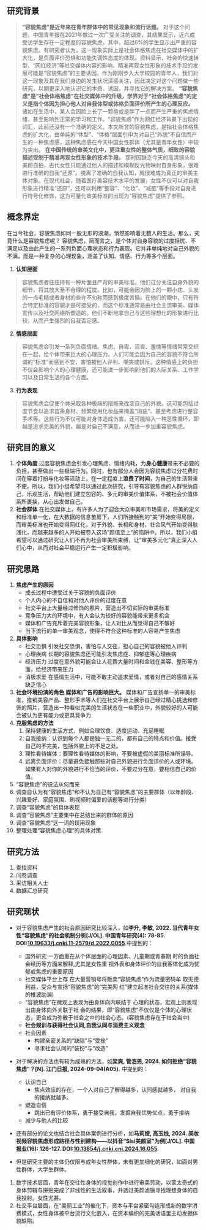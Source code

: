 ## 研究背景
>**“容貌焦虑”是近年来在青年群体中的常见现象和流行话题。** 对于这个问题，中国青年报在2021年做过一次广受关注的调查，其结果显示，近六成受访学生存在一定程度的容貌焦虑，其中，超过6%的学生显示出严重的容貌焦虑。有研究者认为，这一现象实际上是社会体格焦虑在社交媒体中的扩大化，是负面评价恐惧和功能失调性态度的体现。资料显示，社会的快速转型、“网红经济”等社交媒体内容的影响、精准再现女性形象的技术手段的发展可能是“容貌焦虑”的主要诱因。作为刚刚步入大学校园的青年人，我们对这一现象及其在我们身边的发生状况深感关注，因此决定对这个问题做一些研究，以期更深入地认识它的本质、诱因，并寻找它的解决方案。
**“容貌焦虑”是“社会体格焦虑”在社交媒体中的升级，学界对于“社会体格焦虑”的定义是指个体因为担心他人对自我体型或体格负面评价所产生的心理反应。** 诸如在生活中，某人会因脸上长了一颗痘或是胖了一点而产生严重的焦虑情绪，甚至影响到正常的学习和工作。“容貌焦虑”作为网红经济背景下出现的词汇，此前还没有一个准确的定义。本文所言的容貌焦虑，是指社会体格焦虑的扩大化，由单纯的“体型”、“体格”层面引申为对自己“外貌”不自信而产生的一种焦虑感，这种焦虑感在今天中国女性群体（尤其是青年女性）中较为突出。
**在中国传统的审美文化中，更注重女性的整体气质，细致的容貌描述受制于精准再现女性形象的技术手段。** 那时因缺乏今天的高清镜头和美颜自拍，古代女性只能通过他人的描述和模糊反光物映射自身形象，很难进行准确的自我“还原”。脱离了准确的自我认知，就很难成为真正的审美主体对象。在现代社会，随着医疗美容技术水平的发展，女性不仅可以对自我形象进行精准“还原”，还可以利用“整容”、“化妆”、“减肥”等手段对自身进行符号化修饰，这为可量化审美标准的出现为“容貌焦虑”提供了参照。
## 概念界定
在当今社会，容貌焦虑如同一股无形的浪潮，悄然影响着无数人的生活。那么，究竟什么是容貌焦虑呢？
容貌焦虑，简而言之，是个体对自身容貌的过度担忧、不满足以及由此产生的一系列负面心理状态和行为表现。它并非单纯地对自己外貌的不满，而是一种复杂的心理现象，涵盖了认知、情感、行为等多个层面。
1. **认知层面**
>容貌焦虑者往往持有一种片面且严苛的审美标准。他们过分关注自身外貌的细节，将其放大至不合理的程度。比如，可能会因为脸上的一颗小痣、头发的一点毛糙或者身材的些许不匀称而感到极度苦恼。在他们的眼中，只有符合特定标准的容貌才是可接受的，而这个标准通常是由社会主流审美、媒体宣传以及社交网络所塑造的。他们不断地拿自己与这些理想化的形象进行比较，从而产生强烈的自我否定感。
2. **情感层面**
>容貌焦虑会引发一系列负面情绪。焦虑、自卑、沮丧、羞愧等情绪常常交织在一起，给个体带来巨大的心理压力。人们可能会因为自己的容貌不符合所谓的“标准”而感到不安，害怕被他人评判、嘲笑或排斥。这种情感上的负担不仅会影响个人的心理健康，还可能进一步影响到他们的人际关系、工作学习以及日常生活的各个方面。
3. **行为表现**
>容貌焦虑会促使个体采取各种极端的措施来改变自己的外貌。这可能包括过度节食以追求苗条身材、频繁使用化妆品来掩盖“瑕疵”、甚至考虑进行整容手术等。这些行为不仅可能对身体造成伤害，还可能陷入一种恶性循环，即越是追求完美的外貌，越是对自己不满意，从而进一步加重容貌焦虑。
## 研究目的意义
1. **个体角度**
	过度容貌焦虑会引发心理焦虑、情绪内耗，为**身心健康**带来不必要的负担，甚至做出一些极端行为。同时，也有部分人会因为容貌焦虑过分花费时间在穿着打扮与化妆等活动上，在一定程度上**浪费了时间**，为自己的生活带来不便。所以，我们小组希望可以通过此次研究，引导有容貌焦虑的人群悦纳自己，乐观生活，帮助他们建立包容的、多元的审美价值体系，不被社会价值体系所裹挟，从心出发做自己。
2. **社会群体**
	在社交媒体上，有许多人为了迎合大众审美和市场需求，将美的定义和标准单一化，在大数据的信息茧房下，人们所接触到的“美”开始变得局限，而审美标准也开始变得网红化，对于外貌、长相和身材，社会风气开始变得肤浅化，而越来越多的人开始被卷入这场“颜值至上”的陷阱中。所以，我们小组希望可以通过研究让人们不再为社会审美所束缚，让“审美多元化”真正深入人们心中，从而对社会平稳运行产生一定积极影响。
## 研究思路
1. **焦虑产生的原因**
	- 成长过程中遭受过关于容貌的负面评价
	- 个人内心的不自信和对他人评价的过度在意
	- 社交平台上大量经过修饰的照片，营造出不切实际的审美标准
	- 竞争压力大的环境中，有人会认为较好的容貌能带来更多机会
	- 媒体和广告充斥着完美容貌形象，让人对比从而觉得自己不够好
	- 当下流行的单一审美观念，使得不符合这种标准的人容易产生焦虑
2. **具体影响**
	- 社交恐惧
			引发社交恐惧，害怕与人交往，担心自己的容貌被他人评判
	- 心理疾病
			长期的容貌焦虑还可能引发焦虑症、抑郁症等心理疾病
	- 经济压力
			过度在意外貌可能会让人花费大量时间和金钱在美容、整形等方面，给经济带来压力
	- 消极求爱
			在感情生活中，可能不敢主动追求爱情，或者对自己的感情关系缺乏信心
3. **社会环境扮演的角色**
		**媒体和广告的影响巨大。** 媒体和广告宣扬单一的审美标准，推销美容产品、整形手术等人们在社交平台上展示自己经过精心挑选和修饰的照片，营造出一种看似完美的生活状态在一些职业中，外貌较好的人可能会被认为更有能力或更具竞争力
4. **克服焦虑的方法**
	1. 保持健康的生活方式，例如合理饮食、适度运动、充足睡眠
	2. 自我接纳：认识到每个人都是独一无二的，都有自己的特点和价值。接受自己的不完美，包括外貌上的不足之处。
	3. 理性看待媒体：要理性看待媒体的影响，不要被虚假的美丽标准所误导。
	4. 远离负面评价：尽量避免接触那些对自己外貌进行负面评价的人或环境。如果有人对你的外貌进行不恰当的评价，不要过分在意，要相信自己的价值。
5. “容貌焦虑”的说法从何而来
6. 调查自认为有“容貌焦虑”和不认为自己有“容貌焦虑”的主要群体（以年龄段、兴趣爱好、家庭氛围、刷视频时偏爱的话题等进行分类）
7. 调查“容貌焦虑”的具体表现
8. 调查“容貌焦虑”主要集中在总结出来的群体的原因
9. 调查“容貌焦虑”这一词的误用现象
10. 整理处理“容貌焦虑心理”的具体对策
## 研究方法
1. 查找资料
2. 问卷调查
3. 采访相关人士
4. 数据汇总研究
## 研究现状
- 对于容貌焦虑产生的社会原因研究比较深入，如**李升, 李敏, 2022. 当代青年女性“容貌焦虑”的社会机制分析[J/OL]. 中国青年研究(4): 78-85. DOI:[10.19633/j.cnki.11-2579/d.2022.0055](https://doi.org/10.19633/j.cnki.11-2579/d.2022.0055)**.中提到的：
	- 国外研究 一方面重在从个体层面的心理因素、儿童期或青春期 时的负面社会经历等方面来解释,尤其是女性重 视外表和身体评价的自我客体化成为忧郁或焦虑的重要原因
	- 社交媒体平台上存 在大量营销号将贩卖“容貌焦虑”作为流量密码牟 取无德利益，受众与宣扬“容貌焦虑”的“完美网 红”建立起准社会交往的关系(媒体的推波助澜)
	- “容貌焦虑”在微观上表现为由身体向内联结于 心理的状态，宏观上则表现出由身体向外关联于社 会的结果，即“容貌焦虑”不仅仅是个体的心理状 态，更会成为弥散于社会之中的社会心态。(容貌焦虑存在于社会当中)
	- **社会规训与获得社会认同,自我认同与消费主义观念**
	- 社会因素
	    - 构建亲密关系的“缺陷”与“受挫”
	    - 寻求社会认同的“装扮”与“改造”
	
- 对于解决的方法也有较为成熟的方法，如**梁爽, 管浩男, 2024. 如何拒绝“容貌焦虑”？[N]. 江门日报, 2024-09-04(A05).** 中提到的：
	- 认识自己
	    - 焦点效应的存在，一个人对自己了解得越多，认同感就越多， 对自我的接纳就越多。
	- 塑造自信
	    - 跳出已有评价体系，勇于接受自我，发掘自我优势优点，勇于接纳
	- 减少与他人的比较
- 还有部分的论文也结合社会具体案例进行分析，如**马莉娅, 高玉烛, 2024. 美妆视频容貌焦虑形成路径与性别建构——以抖音“Sisi美颜室”为例[J/OL]. 中国报业(16): 126-127. DOI:[10.13854/j.cnki.cni.2024.16.055](https://doi.org/10.13854/j.cnki.cni.2024.16.055).**
- 但是研究主要的主体仍仅限与成年女性群体，未有更加细化的研究，如面对男性群体，大学生群体。
1. 数字技术层面，青年在交往性身体的视觉创作中进行审美劳动，以蒙太奇式的身体剪辑与拼贴完成了非线性的生活叙事，并透过美颜滤镜寻找理想身体的自我投射。女性尤甚。
2. 社交平台层面，在“美丽工业”的催化下，资本与平台紧密勾连形成新的数字消费模式，女性身体被平台流行文化嵌入，在资本编织的完美话语里主动发掘体貌缺陷。
